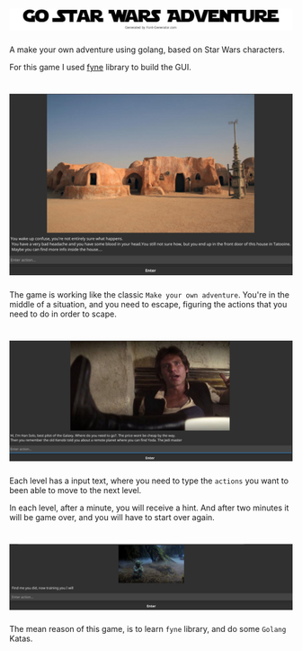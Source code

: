 
# ![My image](assets/logo.jpg)

A make your own adventure using golang, based on Star Wars characters.

For this game I used [fyne](https://github.com/fyne-io/fyne) library to build the GUI. 

# ![My image](doc/img2.jpg)


The game is working like the classic ```Make your own adventure```. You're in the middle of a situation, and you need to
escape, figuring the actions that you need to do in order to scape.

# ![My image](doc/img3.jpg)

Each level has a input text, where you need to type the ```actions``` you want to been able to move to the next level.

In each level, after a minute, you will receive a hint. And after two minutes it will be game over, and you will have to
start over again.

# ![My image](doc/img1.jpg)

The mean reason of this game, is to learn ```fyne``` library, and do some ```Golang``` Katas.


